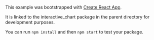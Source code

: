 This example was bootstrapped with [Create React App](https://github.com/facebook/create-react-app).

It is linked to the interactive_chart package in the parent directory for development purposes.

You can run `npm install` and then `npm start` to test your package.
